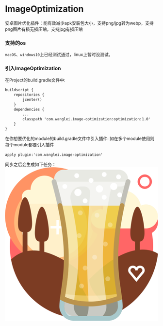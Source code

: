 # ImageOptimization
安卓图片优化插件：能有效减少apk安装包大小，支持png/jpg转为webp，支持png图片有损无损压缩，支持jpg有损压缩

### 支持的os
`macOS`、`windows10`上已经测试通过，linux上暂时没测试。

### 引入ImageOptimization

在Project的build.gradle文件中:  

```
buildscript {
    repositories {
        jcenter()
    }
    dependencies {
        ...
        classpath 'com.wanglei.image-optimization:optimization:1.0'
    }
}
```  

在你想要优化的module的build.gradle文件中引入插件: 如在多个module使用则每个module都要引入插件 

`apply plugin:'com.wanglei.image-optimization'`  

同步之后会生成如下任务：  
![Task](imageafter/h.png)  




